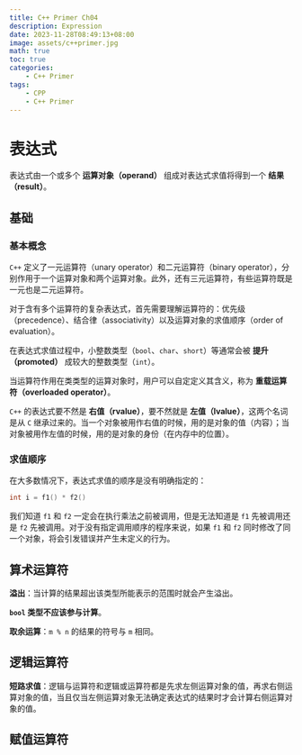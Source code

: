 ```yaml
---
title: C++ Primer Ch04
description: Expression
date: 2023-11-28T08:49:13+08:00
image: assets/c++primer.jpg
math: true
toc: true
categories:
    - C++ Primer
tags:
    - CPP
    - C++ Primer
---
```


# 表达式

表达式由一个或多个 **运算对象（operand）** 组成对表达式求值将得到一个 **结果（result）**。

## 基础

### 基本概念

`C++` 定义了一元运算符（unary operator）和二元运算符（binary operator），分别作用于一个运算对象和两个运算对象。此外，还有三元运算符，有些运算符既是一元也是二元运算符。

对于含有多个运算符的复杂表达式，首先需要理解运算符的：优先级（precedence）、结合律（associativity）以及运算对象的求值顺序（order of evaluation）。

在表达式求值过程中，小整数类型（`bool`、`char`、`short`）等通常会被 **提升（promoted）** 成较大的整数类型（`int`）。

当运算符作用在类类型的运算对象时，用户可以自定定义其含义，称为 **重载运算符（overloaded operator）**。

`C++` 的表达式要不然是 **右值（rvalue）**，要不然就是 **左值（lvalue）**，这两个名词是从 `C` 继承过来的。当一个对象被用作右值的时候，用的是对象的值（内容）；当对象被用作左值的时候，用的是对象的身份（在内存中的位置）。

### 求值顺序

在大多数情况下，表达式求值的顺序是没有明确指定的：

```cpp
int i = f1() * f2()
```

我们知道 `f1` 和 `f2` 一定会在执行乘法之前被调用，但是无法知道是 `f1` 先被调用还是 `f2` 先被调用。对于没有指定调用顺序的程序来说，如果 `f1` 和 `f2` 同时修改了同一个对象，将会引发错误并产生未定义的行为。

## 算术运算符

**溢出**：当计算的结果超出该类型所能表示的范围时就会产生溢出。

**`bool` 类型不应该参与计算**。

**取余运算**：`m % n` 的结果的符号与 `m` 相同。

## 逻辑运算符

**短路求值**：逻辑与运算符和逻辑或运算符都是先求左侧运算对象的值，再求右侧运算对象的值，当且仅当左侧运算对象无法确定表达式的结果时才会计算右侧运算对象的值。

## 赋值运算符